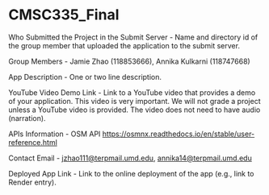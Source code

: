 # CMSC335_Final
Who Submitted the Project in the Submit Server - Name and directory id of the group member that uploaded the application to the submit server.

Group Members - Jamie Zhao (118853666), Annika Kulkarni (118747668)

App Description - One or two line description.

YouTube Video Demo Link - Link to a YouTube video that provides a demo of your application. This video is very important. We will not grade a project unless a YouTube video is provided. The video does not need to have audio (narration).

APIs Information - OSM API https://osmnx.readthedocs.io/en/stable/user-reference.html

Contact Email - jzhao111@terpmail.umd.edu, annika14@terpmail.umd.edu

Deployed App Link - Link to the online deployment of the app (e.g., link to Render entry).

